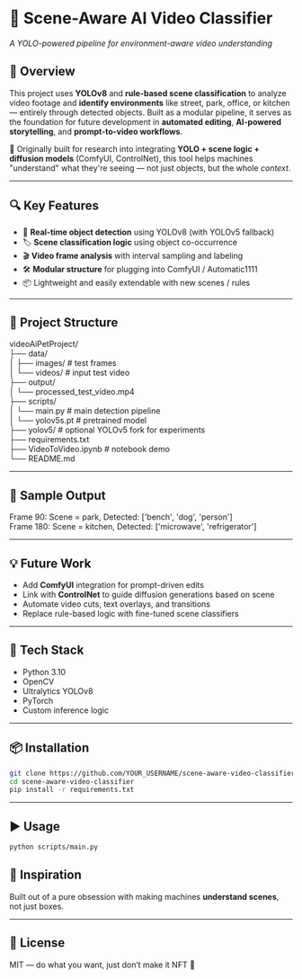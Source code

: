 # 🎥 Scene-Aware AI Video Classifier  
*A YOLO-powered pipeline for environment-aware video understanding*

## 🚀 Overview

This project uses **YOLOv8** and **rule-based scene classification** to analyze video footage and **identify environments** like street, park, office, or kitchen — entirely through detected objects. Built as a modular pipeline, it serves as the foundation for future development in **automated editing**, **AI-powered storytelling**, and **prompt-to-video workflows**.

🧠 Originally built for research into integrating **YOLO + scene logic + diffusion models** (ComfyUI, ControlNet), this tool helps machines "understand" what they're seeing — not just objects, but the whole *context*.

---

## 🔍 Key Features

- 🧠 **Real-time object detection** using YOLOv8 (with YOLOv5 fallback)
- 🏷️ **Scene classification logic** using object co-occurrence
- 🎬 **Video frame analysis** with interval sampling and labeling
- 🛠️ **Modular structure** for plugging into ComfyUI / Automatic1111
- 📦 Lightweight and easily extendable with new scenes / rules

---

## 📂 Project Structure

videoAiPetProject/  
├── data/  
│   ├── images/                 # test frames  
│   └── videos/                 # input test video  
├── output/  
│   └── processed_test_video.mp4  
├── scripts/  
│   └── main.py                 # main detection pipeline  
│   └── yolov5s.pt              # pretrained model  
├── yolov5/                     # optional YOLOv5 fork for experiments  
├── requirements.txt  
├── VideoToVideo.ipynb          # notebook demo  
└── README.md

---

## 🧠 Sample Output

Frame 90: Scene = park, Detected: ['bench', 'dog', 'person']  
Frame 180: Scene = kitchen, Detected: ['microwave', 'refrigerator']

---

## 💡 Future Work

- Add **ComfyUI** integration for prompt-driven edits  
- Link with **ControlNet** to guide diffusion generations based on scene  
- Automate video cuts, text overlays, and transitions  
- Replace rule-based logic with fine-tuned scene classifiers

---

## 🔧 Tech Stack

- Python 3.10  
- OpenCV  
- Ultralytics YOLOv8  
- PyTorch  
- Custom inference logic

---

## 📦 Installation

```bash
git clone https://github.com/YOUR_USERNAME/scene-aware-video-classifier.git
cd scene-aware-video-classifier
pip install -r requirements.txt
```

---

## ▶️ Usage

```bash
python scripts/main.py
```

## 🧠 Inspiration

Built out of a pure obsession with making machines **understand scenes**, not just boxes.

---

## 🏁 License

MIT — do what you want, just don’t make it NFT 🤙
